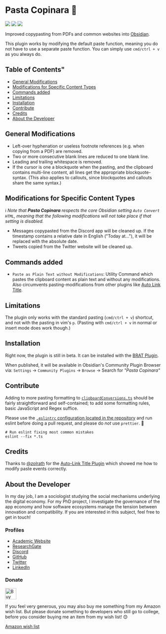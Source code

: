 # Pasta Copinara 🍝

![](https://img.shields.io/github/downloads/chrisgrieser/obsidian-smarter-paste/total?label=Total%20Downloads&style=plastic) ![](https://img.shields.io/github/v/release/chrisgrieser/obsidian-smarter-paste?label=Latest%20Release&style=plastic) [![](https://img.shields.io/badge/changelog-click%20here-FFE800?style=plastic)](Changelog.md)

Improved copypasting from PDFs and common websites into [Obsidian](https://obsidian.md/).

This plugin works by modifying the default paste function, meaning you do not have to use a separate paste function. You can simply use `cmd/ctrl + v` as you always do.

## Table of Contents"
<!-- MarkdownTOC levels="2" -->

- [General Modifications](#general-modifications)
- [Modifications for Specific Content Types](#modifications-for-specific-content-types)
- [Commands added](#commands-added)
- [Limitations](#limitations)
- [Installation](#installation)
- [Contribute](#contribute)
- [Credits](#credits)
- [About the Developer](#about-the-developer)

<!-- /MarkdownTOC -->

## General Modifications
- Left-over hyphenation or useless footnote references (e.g. when copying from a PDF) are removed.
- Two or more consecutive blank lines are reduced to one blank line.
- Leading and trailing whitespace is removed.
- If the cursor is one a blockquote when the pasting, and the clipboard contains multi-line content, all lines get the appropriate blockquote-syntax. (This also applies to callouts, since blockquotes and callouts share the same syntax.)

## Modifications for Specific Content Types
ℹ️ *Note that __Pasta Copinara__ respects the core Obsidian setting `Auto Convert HTML`, meaning that the following modifications will not take place if that setting is disabled.*
- Messages copypasted from the Discord app will be cleaned up. If the timestamp contains a relative date in English ("Today at…"), it will be replaced with the absolute date.
- Tweets copied from the Twitter website will be cleaned up.

## Commands added
- `Paste as Plain Text without Modifications`: Utility Command which pastes the clipboard content as plain text and without any modifications. Also circumvents pasting-modifications from other plugins like [Auto Link Title](https://obsidian.md/plugins?id=obsidian-auto-link-title).

## Limitations
The plugin only works with the standard pasting (`cmd/ctrl + v`) shortcut, and not with the pasting in vim's `p`. (Pasting with `cmd/ctrl + v` in normal or insert mode does work though.)

## Installation
Right now, the plugin is still in beta. It can be installed with the [BRAT Plugin](https://github.com/TfTHacker/obsidian42-brat).

When published, it will be available in Obsidian's Community Plugin Browser via: `Settings` → `Community Plugins` → `Browse` → Search for *"Pasta Copinara"*

## Contribute
Adding to more pasting formatting to [`clipboardConversions.ts`](clipboardConversions.ts) should be fairly straightforward and self-contained; to add some formatting rules, basic JavaScript and Regex suffice.

Please use the [`.eslintrc` configuration located in the repository](.eslintrc) and run eslint before doing a pull request, and please do *not* use `prettier`. 🙂

```shell
# Run eslint fixing most common mistakes
eslint --fix *.ts
```

## Credits
Thanks to [@zolrath](https://github.com/zolrath) for the [Auto-Link Title Plugin](https://github.com/zolrath/obsidian-auto-link-title) which showed me how to modify paste events correctly.

## About the Developer
In my day job, I am a sociologist studying the social mechanisms underlying the digital economy. For my PhD project, I investigate the governance of the app economy and how software ecosystems manage the tension between innovation and compatibility. If you are interested in this subject, feel free to get in touch!

<!-- markdown-link-check-disable -->
### Profiles
- [Academic Website](https://chris-grieser.de/)
- [ResearchGate](https://www.researchgate.net/profile/Christopher-Grieser)
- [Discord](https://discordapp.com/users/462774483044794368/)
- [GitHub](https://github.com/chrisgrieser/)
- [Twitter](https://twitter.com/pseudo_meta)
- [LinkedIn](https://www.linkedin.com/in/christopher-grieser-ba693b17a/)

### Donate
<a href='https://ko-fi.com/Y8Y86SQ91' target='_blank'><img height='36' style='border:0px;height:36px;' src='https://cdn.ko-fi.com/cdn/kofi1.png?v=3' border='0' alt='Buy Me a Coffee at ko-fi.com' /></a>

If you feel very generous, you may also buy me something from my Amazon wish list. But please donate something to developers who still go to college, before you consider buying me an item from my wish list! 😊

[Amazon wish list](https://www.amazon.de/hz/wishlist/ls/2C7RIOJPN3K5F?ref_=wl_share)
